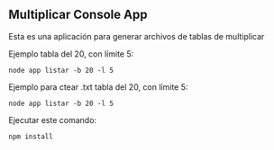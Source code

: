 

## Multiplicar Console App

Esta es una aplicación para generar archivos de tablas de multiplicar

Ejemplo tabla del 20, con límite 5:
```
node app listar -b 20 -l 5
```

Ejemplo para ctear .txt tabla del 20, con límite 5:
```
node app listar -b 20 -l 5
```

Ejecutar este comando:

```
npm install
```